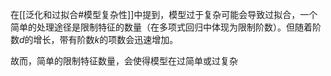 在[[泛化和过拟合#模型复杂性]]中提到，模型过于复杂可能会导致过拟合，一个简单的处理途径是限制特征的数量（在多项式回归中体现为限制阶数）。但随着阶数$d$的增长，带有阶数$k$的项数会迅速增加。

故而，简单的限制特征数量，会使得模型在过简单或过复杂